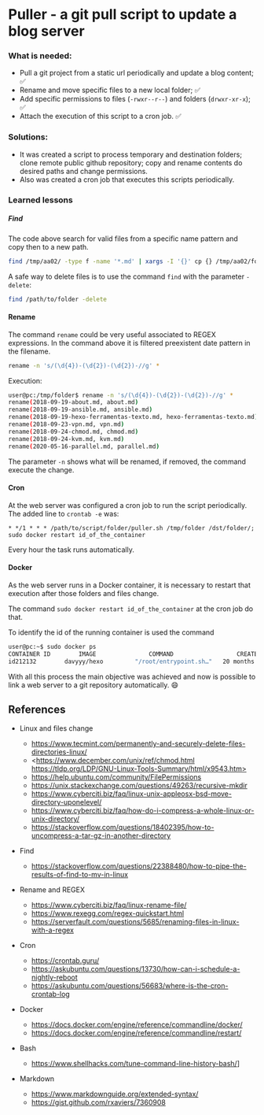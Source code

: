 # Puller - a git pull script to update a blog server


### What is needed:

- Pull a git project from a static url periodically and update a blog content; :white_check_mark:
- Rename and move specific files to a new local folder; :white_check_mark:
- Add specific permissions to files (`-rwxr--r--`) and folders (`drwxr-xr-x`); :white_check_mark:
- Attach the execution of this script to a cron job. :white_check_mark:

### Solutions:
- It was created a script to process temporary and destination folders; clone remote public github repository; copy and rename contents do desired paths and change permissions.
- Also was created a cron job that executes this scripts periodically.


### Learned lessons

##### Find

The code above search for valid files from a specific name pattern and copy then to a new path.

```sh
find /tmp/aa02/ -type f -name '*.md' | xargs -I '{}' cp {} /tmp/aa02/folder
```

A safe way to delete files is to use the command `find` with the parameter `-delete`:

```sh
find /path/to/folder -delete
```

#### Rename

The command `rename` could be very useful associated to REGEX expressions. In the command above it is filtered preexistent date pattern in the filename.

```sh
rename -n 's/(\d{4})-(\d{2})-(\d{2})-//g' *
```

Execution:

```sh
user@pc:/tmp/folder$ rename -n 's/(\d{4})-(\d{2})-(\d{2})-//g' *
rename(2018-09-19-about.md, about.md)
rename(2018-09-19-ansible.md, ansible.md)
rename(2018-09-19-hexo-ferramentas-texto.md, hexo-ferramentas-texto.md)
rename(2018-09-23-vpn.md, vpn.md)
rename(2018-09-24-chmod.md, chmod.md)
rename(2018-09-24-kvm.md, kvm.md)
rename(2020-05-16-parallel.md, parallel.md)
```
The parameter `-n` shows what will be renamed, if removed, the command execute the change.


#### Cron

At the web server was configured a cron job to run the script periodically. The added line to `crontab -e` was:

```
* */1 * * * /path/to/script/folder/puller.sh /tmp/folder /dst/folder/; sudo docker restart id_of_the_container
```
Every hour the task runs automatically.


#### Docker

As the web server runs in a Docker container, it is necessary to restart that execution after those folders and files change.

The command `sudo docker restart id_of_the_container` at the cron job do that.

To identify the id of the running container is used the command

```sh
user@pc:~$ sudo docker ps
CONTAINER ID        IMAGE               COMMAND                  CREATED             STATUS              PORTS                    NAMES
id212132        davyyy/hexo         "/root/entrypoint.sh…"   20 months ago       Up 43 minutes       0.0.0.0:4000->4000/tcp   hexo-server
```

With all this process the main objective was achieved and now is possible to link a web server to a git repository automatically. :smile:


## References

- Linux and files change
  - <https://www.tecmint.com/permanently-and-securely-delete-files-directories-linux/>
  - <https://www.december.com/unix/ref/chmod.html
https://tldp.org/LDP/GNU-Linux-Tools-Summary/html/x9543.htm>
  - <https://help.ubuntu.com/community/FilePermissions>
  - <https://unix.stackexchange.com/questions/49263/recursive-mkdir>
  - <https://www.cyberciti.biz/faq/linux-unix-appleosx-bsd-move-directory-uponelevel/>
  - <https://www.cyberciti.biz/faq/how-do-i-compress-a-whole-linux-or-unix-directory/>
  - <https://stackoverflow.com/questions/18402395/how-to-uncompress-a-tar-gz-in-another-directory>

- Find
  - <https://stackoverflow.com/questions/22388480/how-to-pipe-the-results-of-find-to-mv-in-linux>

- Rename and REGEX
  - <https://www.cyberciti.biz/faq/linux-rename-file/>
  - <https://www.rexegg.com/regex-quickstart.html>
  - <https://serverfault.com/questions/5685/renaming-files-in-linux-with-a-regex>

- Cron
  - <https://crontab.guru/>
  - <https://askubuntu.com/questions/13730/how-can-i-schedule-a-nightly-reboot>
  - <https://askubuntu.com/questions/56683/where-is-the-cron-crontab-log>

- Docker
  - <https://docs.docker.com/engine/reference/commandline/docker/>
  - <https://docs.docker.com/engine/reference/commandline/restart/>

- Bash
  - <https://www.shellhacks.com/tune-command-line-history-bash/>]

- Markdown
  - <https://www.markdownguide.org/extended-syntax/>
  - <https://gist.github.com/rxaviers/7360908>
